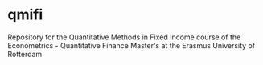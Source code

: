 # qmifi
Repository for the Quantitative Methods in Fixed Income course of the Econometrics - Quantitative Finance Master's at the Erasmus University of Rotterdam
